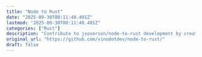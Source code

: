 ```yaml
---
title: "Node to Rust"
date: "2025-09-30T00:11:40.401Z"
lastmod: "2025-09-30T00:11:40.401Z"
categories: ["Rust"]
description: "Contribute to jsoverson/node-to-rust development by creating an account on GitHub."
original_url: "https://github.com/vinodotdev/node-to-rust/"
draft: false
---
```

